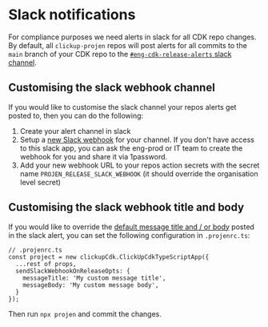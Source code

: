 # Slack notifications

For compliance purposes we need alerts in slack for all CDK repo changes. By default, all `clickup-projen` repos will post alerts for all commits to the `main` branch of your CDK repo to the [`#eng-cdk-release-alerts` slack channel](https://clickup.enterprise.slack.com/archives/C04KH6EKMJ5).

## Customising the slack webhook channel

If you would like to customise the slack channel your repos alerts get posted to, then you can do the following:
1. Create your alert channel in slack
2. Setup a [new Slack webhook](https://api.slack.com/apps/AB50VMKMF/incoming-webhooks?) for your channel. If you don't have access to this slack app, you can ask the eng-prod or IT team to create the webhook for you and share it via 1password.
3. Add your new webhook URL to your repos action secrets with the secret name `PROJEN_RELEASE_SLACK_WEBHOOK` (it should override the organisation level secret)

## Customising the slack webhook title and body

If you would like to override the [default message title and / or body](https://github.com/time-loop/clickup-projen/blob/03ffb318426fc10d31a4267aa4143bf9000263ec/src/slack-alert.ts#L77-L82) posted in the slack alert, you can set the following configuration in `.projenrc.ts`:
```
// .projenrc.ts
const project = new clickupCdk.ClickUpCdkTypeScriptApp({
  ...rest of props,
  sendSlackWebhookOnReleaseOpts: {
    messageTitle: 'My custom message title',
    messageBody: 'My custom message body',
  }
});
```

Then run `npx projen` and commit the changes.
